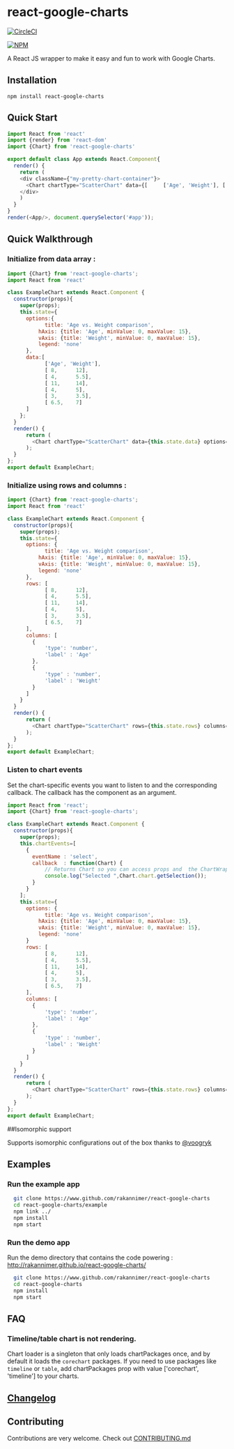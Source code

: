 # react-google-charts

[![CircleCI](https://circleci.com/gh/RakanNimer/react-google-charts.svg?style=shield)](https://circleci.com/gh/RakanNimer/react-google-charts)

[![NPM](https://nodei.co/npm/react-google-charts.png?downloads=true&downloadRank=true)](https://npmjs.org/package/react-google-charts)


A React JS wrapper to make it easy and fun to work with Google Charts.


## Installation

```
npm install react-google-charts
```


## Quick Start

```javascript
import React from 'react'
import {render} from 'react-dom'
import {Chart} from 'react-google-charts'

export default class App extends React.Component{
  render() {
    return (
    <div className={"my-pretty-chart-container"}>
      <Chart chartType="ScatterChart" data={[     ['Age', 'Weight'], [ 8,      12], [ 4,      5.5]]} options={{}} graph_id="ScatterChart"  width={"100%"} height={"400px"}  legend_toggle={true} />
    </div>
    )
  }
}
render(<App/>, document.querySelector('#app'));
```

## Quick Walkthrough

### Initialize from data array :

```javascript
import {Chart} from 'react-google-charts';
import React from 'react'

class ExampleChart extends React.Component {
  constructor(props){
    super(props);
    this.state={
      options:{
         	title: 'Age vs. Weight comparison',
          hAxis: {title: 'Age', minValue: 0, maxValue: 15},
          vAxis: {title: 'Weight', minValue: 0, maxValue: 15},
          legend: 'none'
      },
      data:[
         	['Age', 'Weight'],
         	[ 8,      12],
         	[ 4,      5.5],
         	[ 11,     14],
         	[ 4,      5],
         	[ 3,      3.5],
         	[ 6.5,    7]
      ]
    };
  }
  render() {
      return (
        <Chart chartType="ScatterChart" data={this.state.data} options={this.state.options} graph_id="ScatterChart"  width={"100%"} height={"400px"}  legend_toggle={true} />
      );
  }
};
export default ExampleChart;
```

### Initialize using rows and columns :

```javascript
import {Chart} from 'react-google-charts';
import React from 'react'

class ExampleChart extends React.Component {
  constructor(props){
    super(props);
    this.state={
      options: {
         	title: 'Age vs. Weight comparison',
          hAxis: {title: 'Age', minValue: 0, maxValue: 15},
          vAxis: {title: 'Weight', minValue: 0, maxValue: 15},
          legend: 'none'
      },
      rows: [
         	[ 8,      12],
         	[ 4,      5.5],
         	[ 11,     14],
         	[ 4,      5],
         	[ 3,      3.5],
         	[ 6.5,    7]
      ],
      columns: [
      	{
      		'type': 'number',
      		'label' : 'Age'
      	},
      	{
      		'type' : 'number',
      		'label' : 'Weight'
      	}
      ]
    }
  }
  render() {
      return (
        <Chart chartType="ScatterChart" rows={this.state.rows} columns={this.state.columns} options={this.state.options} graph_id="ScatterChart"  width={"100%"} height={"400px"}  legend_toggle={true} />
      );
  }
};
export default ExampleChart;

```

### Listen to chart events

Set the chart-specific events you want to listen to and the corresponding callback.
The callback has the component as an argument.

```javascript
import React from 'react';
import {Chart} from 'react-google-charts';

class ExampleChart extends React.Component {
  constructor(props){
    super(props);
    this.chartEvents=[
      {
        eventName : 'select',
        callback  : function(Chart) {
            // Returns Chart so you can access props and  the ChartWrapper object from chart.wrapper
            console.log("Selected ",Chart.chart.getSelection());
        }
      }
    ];
    this.state={
      options: {
         	title: 'Age vs. Weight comparison',
          hAxis: {title: 'Age', minValue: 0, maxValue: 15},
          vAxis: {title: 'Weight', minValue: 0, maxValue: 15},
          legend: 'none'
      }
      rows: [
         	[ 8,      12],
         	[ 4,      5.5],
         	[ 11,     14],
         	[ 4,      5],
         	[ 3,      3.5],
         	[ 6.5,    7]
      ],
      columns: [
      	{
      		'type': 'number',
      		'label' : 'Age'
      	},
      	{
      		'type' : 'number',
      		'label' : 'Weight'
      	}
      ]
    }
  }
  render() {
      return (
        <Chart chartType="ScatterChart" rows={this.state.rows} columns={this.state.columns} options={this.state.options} graph_id="ScatterChart"  width={"100%"} height={"400px"}  chartEvents={this.chartEvents} />
      );
  }
};
export default ExampleChart;
```

##Isomorphic support

Supports isomorphic configurations out of the box thanks to [@voogryk](https://github.com/voogryk)

## Examples

### Run the example app

```bash
  git clone https://www.github.com/rakannimer/react-google-charts
  cd react-google-charts/example
  npm link ../
  npm install
  npm start
```

### Run the demo app

Run the demo directory that contains the code powering : http://rakannimer.github.io/react-google-charts/

```bash
  git clone https://www.github.com/rakannimer/react-google-charts
  cd react-google-charts
  npm install
  npm start
```

## FAQ

### Timeline/table chart is not rendering.

Chart loader is a singleton that only loads chartPackages once, and by default it loads the ```corechart``` packages.
If you need to use packages like ```timeline```  or ```table```, add chartPackages prop with value ['corechart', 'timeline'] to your charts.


## [Changelog](./CHANGELOG.md)

## Contributing

Contributions are very welcome. Check out [CONTRIBUTING.md](CONTRIBUTING.md)

